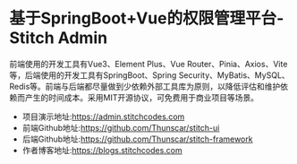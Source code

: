 # 基于SpringBoot+Vue的权限管理平台-Stitch Admin

前端使用的开发工具有Vue3、Element Plus、Vue Router、Pinia、Axios、Vite等，后端使用的开发工具有SpringBoot、Spring Security、MyBatis、MySQL、Redis等。前端与后端都尽量做到少依赖外部工具库为原则，以降低评估和维护依赖而产生的时间成本。采用MIT开源协议，可免费用于商业项目等场景。

* 项目演示地址:https://admin.stitchcodes.com
* 前端Github地址:https://github.com/Thunscar/stitch-ui
* 后端Github地址:https://github.com/Thunscar/stitch-framework
* 作者博客地址:https://blogs.stitchcodes.com
